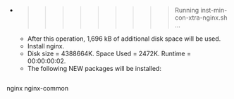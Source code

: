 * >>>>>>>>> Running inst-min-con-xtra-nginx.sh ...
  * After this operation, 1,696 kB of additional disk space will be used.
  * Install nginx.
  * Disk size = 4388664K. Space Used = 2472K. Runtime = 00:00:00:02.
  * The following NEW packages will be installed:
  ```bash
nginx nginx-common
  ```
